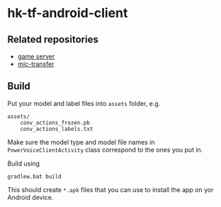 # hk-tf-android-client

## Related repositories

- [game server](https://github.com/knikitin/hk-game-server)
- [mic-transfer](https://github.com/AlexandrShur/mic-transfer)

## Build

Put your model and label files into `assets` folder, e.g.
```
assets/
    conv_actions_frozen.pb
    conv_actions_labels.txt
```

Make sure the model type and model file names in `PowerVoiceClientActivity` class correspond to the ones you put in.

Build using
```
gradlew.bat build
```

This should create `*.apk` files that you can use to install the app on yor Android device.